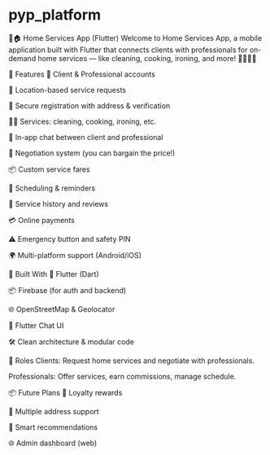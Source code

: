 # pyp_platform

🧼🏠 Home Services App (Flutter)
Welcome to Home Services App, a mobile application built with Flutter that connects clients with professionals for on-demand home services — like cleaning, cooking, ironing, and more! 👨‍🍳🧹🧺

🚀 Features
📱 Client & Professional accounts

📍 Location-based service requests

🔐 Secure registration with address & verification

🧑‍🍳 Services: cleaning, cooking, ironing, etc.

💬 In-app chat between client and professional

💸 Negotiation system (you can bargain the price!)

📦 Custom service fares

📆 Scheduling & reminders

🧾 Service history and reviews

💳 Online payments

⚠️ Emergency button and safety PIN

🌍 Multi-platform support (Android/iOS)

🔧 Built With
💙 Flutter (Dart)

📦 Firebase (for auth and backend)

🌐 OpenStreetMap & Geolocator

💬 Flutter Chat UI

🛠️ Clean architecture & modular code

👥 Roles
Clients: Request home services and negotiate with professionals.

Professionals: Offer services, earn commissions, manage schedule.

📦 Future Plans
🎁 Loyalty rewards

📍 Multiple address support

🧠 Smart recommendations

🌐 Admin dashboard (web)

